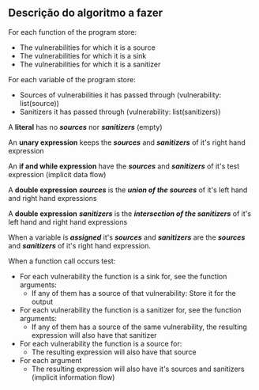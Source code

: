 ## Descrição do algoritmo a fazer

For each function of the program store:
  * The vulnerabilities for which it is a source  
  * The vulnerabilities for which it is a sink
  * The vulnerabilities for which it is a sanitizer

For each variable of the program store:
  * Sources of vulnerabilities it has passed through (vulnerability: list(source))
  * Sanitizers it has passed through (vulnerability: list(sanitizers))

A **literal** has no ***sources*** nor ***sanitizers*** (empty)

An **unary expression** keeps the ***sources*** and ***sanitizers*** of it's right hand expression

An **if and while expression** have the ***sources*** and ***sanitizers*** of it's test expression (implicit data flow)

A **double expression** ***sources*** is the ***union of the sources*** of it's left hand and right hand expressions

A **double expression** ***sanitizers*** is the ***intersection of the sanitizers*** of it's left hand and right hand expressions

When a variable is ***assigned*** it's ***sources*** and ***sanitizers*** are the ***sources*** and ***sanitizers*** of it's right hand expression.

When a function call occurs test:
  * For each vulnerability the function is a sink for, see the function arguments:
    * If any of them has a source of that vulnerability: Store it for the output
  * For each vulnerability the function is a sanitizer for, see the function arguments:
    * If any of them has a source of the same vulnerability, the resulting expression will also have that sanitizer
  * For each vulnerability the function is a source for:
    * The resulting expression will also have that source
  * For each argument
    * The resulting expression will also have it's sources and sanitizers (implicit information flow)
